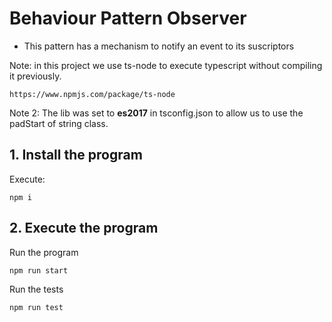 # Behaviour Pattern Observer

- This pattern has a mechanism to notify an event to its suscriptors

Note: in this project we use ts-node to execute typescript without compiling it previously.

```url
https://www.npmjs.com/package/ts-node
```

Note 2: The lib was set to __es2017__ in tsconfig.json to allow us to use the padStart of string class.

## 1. Install the program

Execute:

```shell
npm i
```

## 2. Execute the program

Run the program

```shell
npm run start
```

Run the tests

```shell
npm run test
```

